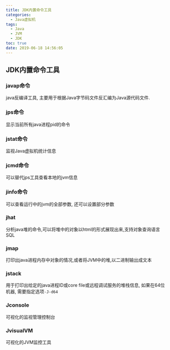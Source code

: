 ```yaml
---
title: JDK内置命令工具
categories:
  - Java虚拟机
tags:
  - Java
  - JVM
  - JDK
toc: true
date: 2019-06-18 14:56:05
---
```

## JDK内置命令工具

### javap命令

java反编译工具, 主要用于根据Java字节码文件反汇编为Java源代码文件.

### jps命令

显示当前所有java进程pid的命令

### jstat命令

监视Java虚拟机统计信息

### jcmd命令

可以替代jps工具查看本地的jvm信息

### jinfo命令

可以查看运行中的jvm的全部参数, 还可以设置部分参数

### jhat

分析java堆的命令,可以将堆中的对象以html的形式展现出来,支持对象查询语言SQL

### jmap

打印出java进程内存中对象的情况,或者将JVM中的堆,以二进制输出成文本

### jstack

用于打印出给定的java进程ID或core file或远程调试服务的堆栈信息, 如果在64位机器, 需要指定选项`-J-d64`

### Jconsole

可视化的监视管理控制台

### JvisualVM

可视化的JVM监控工具

